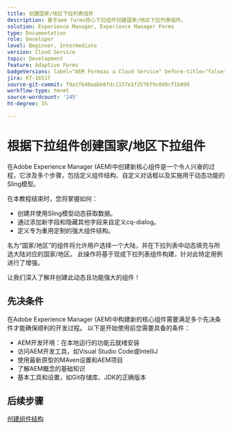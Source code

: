 ```yaml
---
title: 创建国家/地区下拉列表组件
description: 基于aem forms核心下拉组件创建国家/地区下拉列表组件。
solution: Experience Manager, Experience Manager Forms
type: Documentation
role: Developer
level: Beginner, Intermediate
version: Cloud Service
topic: Development
feature: Adaptive Forms
badgeVersions: label="AEM Formsas a Cloud Service" before-title="false"
jira: KT-16517
source-git-commit: f9a1fb40aabb6fdc1157e1f2576f9c0d9cf1b099
workflow-type: tm+mt
source-wordcount: '245'
ht-degree: 1%

---
```


# 根据下拉组件创建国家/地区下拉组件

在Adobe Experience Manager (AEM)中创建新核心组件是一个令人兴奋的过程，它涉及多个步骤，包括定义组件结构、自定义对话框以及实施用于动态功能的Sling模型。

在本教程结束时，您将掌握如何：

* 创建并使用Sling模型动态获取数据。
* 通过添加新字段和隐藏其他字段来自定义cq-dialog。
* 定义专为重用定制的强大组件结构。

名为“国家/地区”的组件将允许用户选择一个大陆，并在下拉列表中动态填充与所选大陆对应的国家/地区。 此操作将基于现成下拉列表组件构建，针对此特定用例进行了增强。

让我们深入了解并创建此动态且功能强大的组件！

## 先决条件

在Adobe Experience Manager (AEM)中构建新的核心组件需要满足多个先决条件才能确保顺利的开发过程。 以下是开始使用前您需要具备的条件：

* AEM开发环境：在本地运行的功能云就绪安装
* 访问AEM开发工具，如Visual Studio Code或IntelliJ
* 使用最新原型的MAven设置和AEM项目
* 了解AEM概念的基础知识
* 基本工具和设置，如Git存储库、JDK的正确版本


## 后续步骤

[创建组件结构](./component.md)
